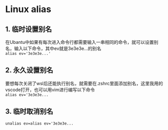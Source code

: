 # Linux alias
## 1. 临时设置别名
在Ubantu中如果有每次进入命令行都需要输入一串相同的命令，就可以设置别名，输入以下命令，其中ev就是3e3e3e...的别名                 
`alias ev='3e3e3e...'`
## 2. 永久设置别名
要想每次关闭了wsl后还能执行别名，就需要在.zshrc里面添加别名，这里我用的vscode打开，也可以用vim进行编写以下命令                       
`alias ev='3e3e3e...`                                          
## 3. 临时取消别名
`unalias ev=alias ev='3e3e3e...`
